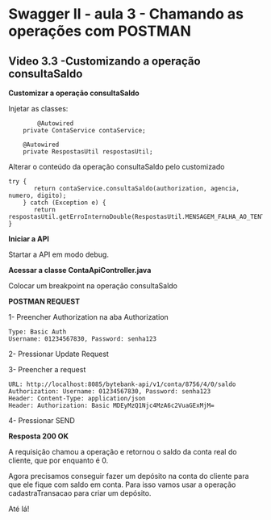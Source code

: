 # Swagger II - aula 3 - Chamando as operações com POSTMAN

## Video 3.3 -Customizando a operação consultaSaldo

**Customizar a operação consultaSaldo**

Injetar as classes: 
```
        @Autowired
	private ContaService contaService;

	@Autowired
	private RespostasUtil respostasUtil;
```

Alterar o conteúdo da operação consultaSaldo pelo customizado
```
try {
       return contaService.consultaSaldo(authorization, agencia, numero, digito);
    } catch (Exception e) {
       return respostasUtil.getErroInternoDouble(RespostasUtil.MENSAGEM_FALHA_AO_TENTAR_CONSULTAR_SALDO);
}
```

**Iniciar a API**

Startar a API em modo debug.

**Acessar a classe ContaApiController.java**

Colocar um breakpoint na operação consultaSaldo

**POSTMAN REQUEST**

1- Preencher Authorization na aba Authorization
```
Type: Basic Auth
Username: 01234567830, Password: senha123
```

2- Pressionar Update Request

3- Preencher a request
```
URL: http://localhost:8085/bytebank-api/v1/conta/8756/4/0/saldo
Authorization: Username: 01234567830, Password: senha123
Header: Content-Type: application/json
Header: Authorization: Basic MDEyMzQ1Njc4MzA6c2VuaGExMjM=
```

4- Pressionar SEND

**Resposta 200 OK**

A requisição chamou a operação e retornou o saldo da conta real do cliente, que por enquanto é 0.

Agora precisamos conseguir fazer um depósito na conta do cliente para que ele fique com saldo em conta. 
Para isso vamos usar a operação cadastraTransacao para criar um depósito.

Até lá!
